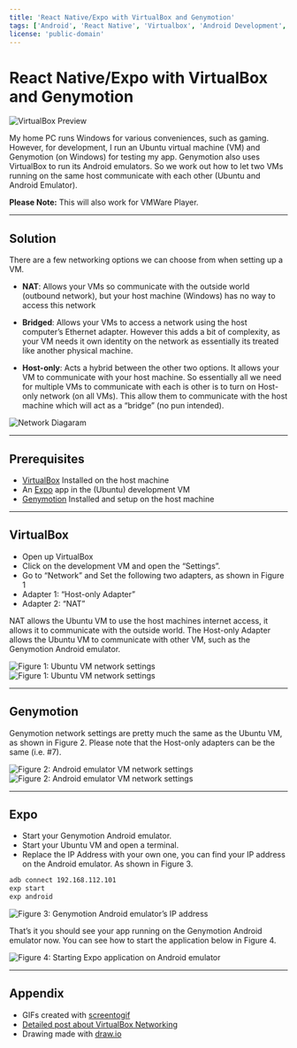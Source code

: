 ```yaml
---
title: 'React Native/Expo with VirtualBox and Genymotion'
tags: ['Android', 'React Native', 'Virtualbox', 'Android Development', 'Expo']
license: 'public-domain'
---
```


# React Native/Expo with VirtualBox and Genymotion

![VirtualBox Preview](images/virtualbox_preview.png)

My home PC runs Windows for various conveniences, such as gaming. However, for development, I run an Ubuntu virtual machine (VM) and Genymotion (on Windows) for testing my app. Genymotion also uses VirtualBox to run its Android emulators. So we work out how to let two VMs running on the same host communicate with each other (Ubuntu and Android Emulator).

**Please Note:** This will also work for VMWare Player.

---------------------------------------------------------------------------------------------------

## Solution

There are a few networking options we can choose from when setting up a VM.

* **NAT**: Allows your VMs so communicate with the outside world (outbound network), but your host machine (Windows) has no way to access this network

* **Bridged**: Allows your VMs to access a network using the host computer’s Ethernet adapter. However this adds a bit of complexity, as your VM needs it own identity on the network as essentially its treated like another physical machine.

* **Host-only**: Acts a hybrid between the other two options. It allows your VM to communicate with your host machine. So essentially all we need for multiple VMs to communicate with each is other is to turn on Host-only network (on all VMs). This allow them to communicate with the host machine which will act as a “bridge” (no pun intended).

![Network Diagaram](images/network.png)

---------------------------------------------------------------------------------------------------

## Prerequisites

* [VirtualBox](https://www.virtualbox.org/wiki/Downloads) Installed on the host machine
* An [Expo](https://docs.expo.io/versions/latest/workflow/create-react-native-app) app in the (Ubuntu) development VM
* [Genymotion](https://www.genymotion.com/desktop/) Installed and setup on the host machine

---------------------------------------------------------------------------------------------------

## VirtualBox

* Open up VirtualBox
* Click on the development VM and open the “Settings”.
* Go to “Network” and Set the following two adapters, as shown in Figure 1
* Adapter 1: “Host-only Adapter”
* Adapter 2: “NAT”

NAT allows the Ubuntu VM to use the host machines internet access, it allows it to communicate with the outside world. The Host-only Adapter allows the Ubuntu VM to communicate with other VM, such as the Genymotion Android emulator.

![Figure 1: Ubuntu VM network settings](images/ubuntu_network1.png)
![Figure 1: Ubuntu VM network settings](images/ubuntu_network2.png)

---------------------------------------------------------------------------------------------------

## Genymotion

Genymotion network settings are pretty much the same as the Ubuntu VM, as shown in Figure 2. Please note that the Host-only adapters can be the same (i.e. #7).

![Figure 2: Android emulator VM network settings](images/phone_network1.png)
![Figure 2: Android emulator VM network settings](images/phone_network2.png)

---------------------------------------------------------------------------------------------------

## Expo

* Start your Genymotion Android emulator.
* Start your Ubuntu VM and open a terminal.
* Replace the IP Address with your own one, you can find your IP address on the Android emulator. As shown in Figure 3.

```bash
adb connect 192.168.112.101
exp start
exp android
```

![Figure 3: Genymotion Android emulator’s IP address](images/genymotion_ip.png)

That’s it you should see your app running on the Genymotion Android emulator now. You can see how to start the application below in Figure 4.

![Figure 4: Starting Expo application on Android emulator](images/connecting.gif)

---------------------------------------------------------------------------------------------------

## Appendix

* GIFs created with [screentogif](https://www.screentogif.com/)
* [Detailed post about VirtualBox Networking](http://bertvv.github.io/notes-to-self/2015/09/29/virtualbox-networking-an-overview/)
* Drawing made with [draw.io](https://www.draw.io/)
